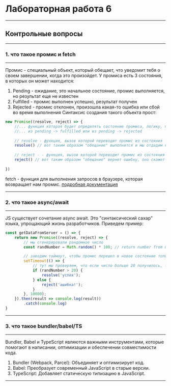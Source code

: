 # Лабораторная работа 6	
***
## Контрольные вопросы
***
### 1.	что такое промис и fetch
***
Промис - специальный объект, который обещает, что уведомит тебя о своем завершении, когда это произойдет. У промиса есть 3 состояния, в которых он может находится:
1.	Pending - ожидание, это начальное состояние, промис выполняется, но результат еще не известен
2.	Fulfilled - промис выполнен успешно, результат получен
3.	Rejected - промис отклонен, произошла какая-то ошибка или сбой во время выполнения
Синтаксис создания такого объекта прост:
```ts
new Promise((resolve, reject) => {
    //... функция которая будет определять состояние промиса, логику, по которой он будет переходить
    //... из pending -> fulfilled или из pending -> rejected
    
    // resolve - функция, вызов которой переводит промис из состояния  pending -> fulfilled
    resolve() // вот таким образом "обещание" выполнится и мы отдадим конкретное значение, переведем промис в состояние fulfilled
    
    // reject - - функция, вызов которой переводит промис из состояния  pending -> rejected
    reject() // вот таким образом "обещание" вернет ошибку, оно скажет "Прости, я сломался". Так мы переведем промис в состояние rejected
    
})
```
fetch - функция для выполнения запросов в браузере, которая возвращает нам промис. [подробная документация](https://learn.javascript.ru/fetch)
***
### 2.	что такое async/await
***
JS существует сочетание async await. Это "синтаксический сахар" языка, упрощающий жизнь разработчиков. Приведем пример:
```ts
const getDataFromServer = () => {
    return new Promise((resolve, reject) => {
        // мы сгенерировали рандомное число
        const randNumber = Math.random() * 100; // return number from 0 to 100

        // заводим таймаут, чтобы промис перешел в новое состояние только через 10 секунд
        setTimeout(() => {
            // тут мы проверяем, что если число больше 20 получилось, то мы переводим промис в fulfilled, иначе в rejected
            if (randNumber > 20) {
                resolve('успех');
            } else {
                reject('ашибка!');
            }
        }, 10000);
    }).then(result => console.log(result))
        .catch(console.log)
}
```
***
### 3.	что такое bundler/babel/TS
***
Bundler, Babel и TypeScript являются важными инструментами, которые помогают в написании, оптимизации и обеспечении совместимости кода.
1.	Bundler (Webpack, Parcel): Объединяет и оптимизирует код.
2.	Babel: Преобразует современный JavaScript в старые версии.
3.	TypeScript: Добавляет статическую типизацию в JavaScript.
***
